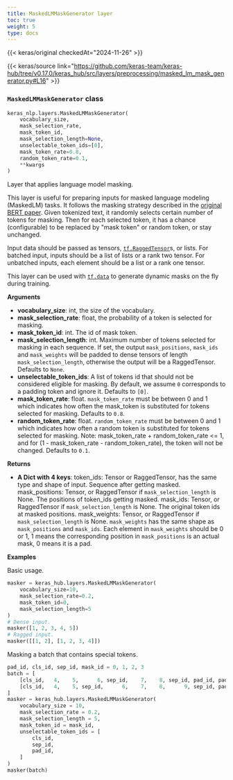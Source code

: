 ```yaml
---
title: MaskedLMMaskGenerator layer
toc: true
weight: 5
type: docs
---
```


{{< keras/original checkedAt="2024-11-26" >}}

{{< keras/source link="https://github.com/keras-team/keras-hub/tree/v0.17.0/keras_hub/src/layers/preprocessing/masked_lm_mask_generator.py#L16" >}}

### `MaskedLMMaskGenerator` class

```python
keras_nlp.layers.MaskedLMMaskGenerator(
    vocabulary_size,
    mask_selection_rate,
    mask_token_id,
    mask_selection_length=None,
    unselectable_token_ids=[0],
    mask_token_rate=0.8,
    random_token_rate=0.1,
    **kwargs
)
```

Layer that applies language model masking.

This layer is useful for preparing inputs for masked language modeling
(MaskedLM) tasks. It follows the masking strategy described in the
[original BERT paper](https://arxiv.org/abs/1810.04805). Given tokenized
text, it randomly selects certain number of tokens for masking. Then for
each selected token, it has a chance (configurable) to be replaced by
"mask token" or random token, or stay unchanged.

Input data should be passed as tensors, [`tf.RaggedTensor`](https://www.tensorflow.org/api_docs/python/tf/RaggedTensor)s, or lists. For
batched input, inputs should be a list of lists or a rank two tensor. For
unbatched inputs, each element should be a list or a rank one tensor.

This layer can be used with [`tf.data`](https://www.tensorflow.org/api_docs/python/tf/data) to generate dynamic masks on the fly
during training.

**Arguments**

- **vocabulary_size**: int, the size of the vocabulary.
- **mask_selection_rate**: float, the probability of a token is selected for
  masking.
- **mask_token_id**: int. The id of mask token.
- **mask_selection_length**: int. Maximum number of tokens
  selected for masking in each sequence. If set, the output
  `mask_positions`, `mask_ids` and `mask_weights` will be padded
  to dense tensors of length `mask_selection_length`, otherwise
  the output will be a RaggedTensor. Defaults to `None`.
- **unselectable_token_ids**: A list of tokens id that should not be
  considered eligible for masking. By default, we assume `0`
  corresponds to a padding token and ignore it. Defaults to `[0]`.
- **mask_token_rate**: float. `mask_token_rate` must be
  between 0 and 1 which indicates how often the mask_token is
  substituted for tokens selected for masking. Defaults to `0.8`.
- **random_token_rate**: float. `random_token_rate` must be
  between 0 and 1 which indicates how often a random token is
  substituted for tokens selected for masking.
  Note: mask_token_rate + random_token_rate <= 1, and for
  (1 - mask_token_rate - random_token_rate), the token will not be
  changed. Defaults to `0.1`.

**Returns**

- **A Dict with 4 keys**:
  token_ids: Tensor or RaggedTensor, has the same type and shape of
  input. Sequence after getting masked.
  mask_positions: Tensor, or RaggedTensor if `mask_selection_length`
  is None. The positions of token_ids getting masked.
  mask_ids: Tensor, or RaggedTensor if `mask_selection_length` is
  None. The original token ids at masked positions.
  mask_weights: Tensor, or RaggedTensor if `mask_selection_length` is
  None. `mask_weights` has the same shape as `mask_positions` and
  `mask_ids`. Each element in `mask_weights` should be 0 or 1,
  1 means the corresponding position in `mask_positions` is an
  actual mask, 0 means it is a pad.

**Examples**

Basic usage.

```python
masker = keras_hub.layers.MaskedLMMaskGenerator(
    vocabulary_size=10,
    mask_selection_rate=0.2,
    mask_token_id=0,
    mask_selection_length=5
)
# Dense input.
masker([1, 2, 3, 4, 5])
# Ragged input.
masker([[1, 2], [1, 2, 3, 4]])
```

Masking a batch that contains special tokens.

```python
pad_id, cls_id, sep_id, mask_id = 0, 1, 2, 3
batch = [
    [cls_id,   4,    5,      6, sep_id,    7,    8, sep_id, pad_id, pad_id],
    [cls_id,   4,    5, sep_id,      6,    7,    8,      9, sep_id, pad_id],
]
masker = keras_hub.layers.MaskedLMMaskGenerator(
    vocabulary_size = 10,
    mask_selection_rate = 0.2,
    mask_selection_length = 5,
    mask_token_id = mask_id,
    unselectable_token_ids = [
        cls_id,
        sep_id,
        pad_id,
    ]
)
masker(batch)
```
